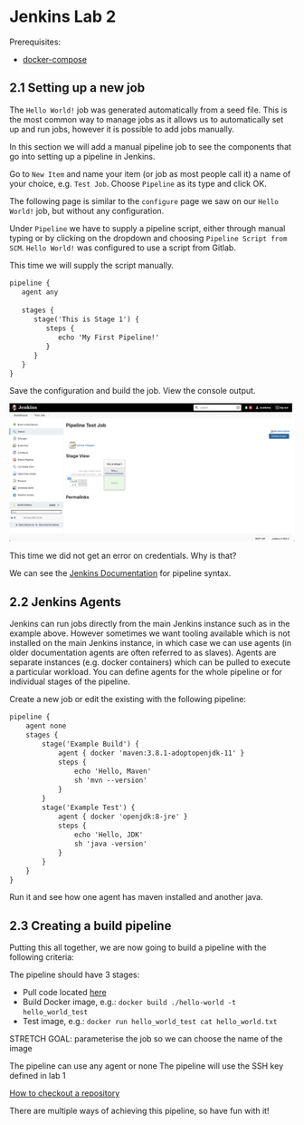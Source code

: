 # Jenkins Lab 2

Prerequisites: 
- [docker-compose](https://docs.docker.com/compose/install/)

## 2.1 Setting up a new job

The `Hello World!` job was generated automatically from a seed file. This is the most common way to manage jobs as it allows us to automatically set up and run jobs, however it is possible to add jobs manually. 

In this section we will add a manual pipeline job to see the components that go into setting up a pipeline in Jenkins. 

Go to `New Item` and name your item (or job as most people call it) a name of your choice, e.g. `Test Job`. Choose `Pipeline` as its type and click OK. 

The following page is similar to the `configure` page we saw on our `Hello World!` job, but without any configuration. 

Under `Pipeline` we have to supply a pipeline script, either through manual typing or by clicking on the dropdown and choosing `Pipeline Script from SCM`. `Hello World!` was configured to use a script from Gitlab.

This time we will supply the script manually. 

```
pipeline {
   agent any

   stages {
      stage('This is Stage 1') {
         steps {
            echo 'My First Pipeline!'
         }
      }
   }
}
```

Save the configuration and build the job. View the console output.

![Pipeline-1](images/pipeline-1.png?raw=true "Pipeline-1")

This time we did not get an error on credentials. Why is that?

We can see the [Jenkins Documentation](https://www.jenkins.io/doc/book/pipeline/syntax/) for pipeline syntax.

## 2.2 Jenkins Agents

Jenkins can run jobs directly from the main Jenkins instance such as in the example above. 
However sometimes we want tooling available which is not installed on the main Jenkins instance, in which case we can use agents (in older documentation agents are often referred to as slaves). Agents are separate instances (e.g. docker containers) which can be pulled to execute a particular workload. You can define agents for the whole pipeline or for individual stages of the pipeline.

Create a new job or edit the existing with the following pipeline:

```
pipeline {
    agent none 
    stages {
        stage('Example Build') {
            agent { docker 'maven:3.8.1-adoptopenjdk-11' } 
            steps {
                echo 'Hello, Maven'
                sh 'mvn --version'
            }
        }
        stage('Example Test') {
            agent { docker 'openjdk:8-jre' } 
            steps {
                echo 'Hello, JDK'
                sh 'java -version'
            }
        }
    }
}
```

Run it and see how one agent has maven installed and another java.

## 2.3 Creating a build pipeline

Putting this all together, we are now going to build a pipeline with the following criteria:

The pipeline should have 3 stages: 
- Pull code located [here](https://gitlab.platform-engineering.com/learnwithus/jenkins-training/-/blob/master/hello-world/Dockerfile)
- Build Docker image, e.g.: `docker build ./hello-world -t hello_world_test`
- Test image, e.g.: `docker run hello_world_test cat hello_world.txt`

STRETCH GOAL: parameterise the job so we can choose the name of the image

The pipeline can use any agent or none
The pipeline will use the SSH key defined in lab 1

[How to checkout a repository](https://www.jenkins.io/doc/pipeline/steps/git/)

There are multiple ways of achieving this pipeline, so have fun with it!
